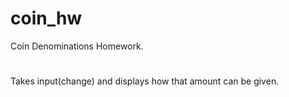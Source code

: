 # coin_hw
Coin Denominations Homework.
#
Takes input(change) and displays how that amount can be given.
